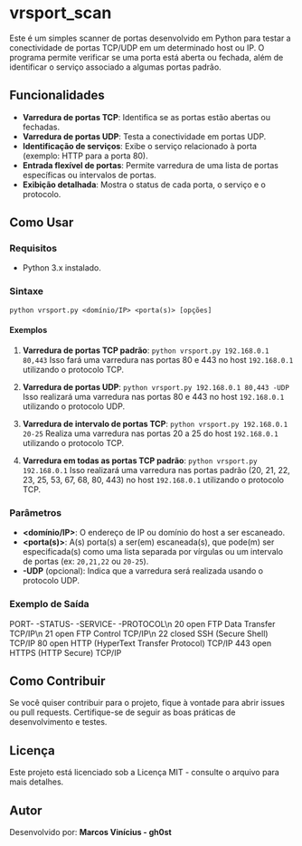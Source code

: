 # vrsport_scan

Este é um simples scanner de portas desenvolvido em Python para testar a conectividade de portas TCP/UDP em um determinado host ou IP. O programa permite verificar se uma porta está aberta ou fechada, além de identificar o serviço associado a algumas portas padrão.

## Funcionalidades

- **Varredura de portas TCP**: Identifica se as portas estão abertas ou fechadas.
- **Varredura de portas UDP**: Testa a conectividade em portas UDP.
- **Identificação de serviços**: Exibe o serviço relacionado à porta (exemplo: HTTP para a porta 80).
- **Entrada flexível de portas**: Permite varredura de uma lista de portas específicas ou intervalos de portas.
- **Exibição detalhada**: Mostra o status de cada porta, o serviço e o protocolo.

## Como Usar

### Requisitos
- Python 3.x instalado.

### Sintaxe
```python vrsport.py <domínio/IP> <porta(s)> [opções]```


#### Exemplos

1. **Varredura de portas TCP padrão**:
```python vrsport.py 192.168.0.1 80,443```
Isso fará uma varredura nas portas 80 e 443 no host `192.168.0.1` utilizando o protocolo TCP.

2. **Varredura de portas UDP**:
```python vrsport.py 192.168.0.1 80,443 -UDP```
Isso realizará uma varredura nas portas 80 e 443 no host `192.168.0.1` utilizando o protocolo UDP.

3. **Varredura de intervalo de portas TCP**:
```python vrsport.py 192.168.0.1 20-25```
Realiza uma varredura nas portas 20 a 25 do host `192.168.0.1` utilizando o protocolo TCP.

4. **Varredura em todas as portas TCP padrão**:
```python vrsport.py 192.168.0.1```
Isso realizará uma varredura nas portas padrão (20, 21, 22, 23, 25, 53, 67, 68, 80, 443) no host `192.168.0.1` utilizando o protocolo TCP.

### Parâmetros

- **<domínio/IP>**: O endereço de IP ou domínio do host a ser escaneado.
- **<porta(s)>**: A(s) porta(s) a ser(em) escaneada(s), que pode(m) ser especificada(s) como uma lista separada por vírgulas ou um intervalo de portas (ex: `20,21,22` ou `20-25`).
- **-UDP** (opcional): Indica que a varredura será realizada usando o protocolo UDP.

### Exemplo de Saída

PORT-   -STATUS-     -SERVICE-                            -PROTOCOL\n
20       open         FTP Data Transfer                    TCP/IP\n 
21       open         FTP Control                          TCP/IP\n 
22       closed       SSH (Secure Shell)                   TCP/IP 
80       open         HTTP (HyperText Transfer Protocol)   TCP/IP 
443      open         HTTPS (HTTP Secure)                  TCP/IP


## Como Contribuir

Se você quiser contribuir para o projeto, fique à vontade para abrir issues ou pull requests. Certifique-se de seguir as boas práticas de desenvolvimento e testes.

## Licença

Este projeto está licenciado sob a Licença MIT - consulte o arquivo para mais detalhes.

## Autor

Desenvolvido por: **Marcos Vinícius - gh0st**

